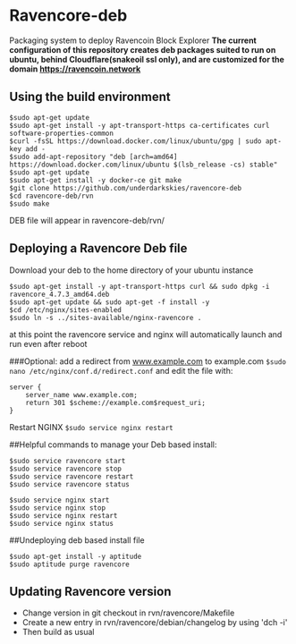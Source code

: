 Ravencore-deb
===========
Packaging system to deploy Ravencoin Block Explorer
**The current configuration of this repository creates deb packages suited to run on ubuntu, behind Cloudflare(snakeoil ssl only), and are customized for the domain https://ravencoin.network**

Using the build environment 
------------------
````
$sudo apt-get update
$sudo apt-get install -y apt-transport-https ca-certificates curl software-properties-common
$curl -fsSL https://download.docker.com/linux/ubuntu/gpg | sudo apt-key add -
$sudo add-apt-repository "deb [arch=amd64] https://download.docker.com/linux/ubuntu $(lsb_release -cs) stable"
$sudo apt-get update
$sudo apt-get install -y docker-ce git make
$git clone https://github.com/underdarkskies/ravencore-deb
$cd ravencore-deb/rvn
$sudo make
````
DEB file will appear in ravencore-deb/rvn/

Deploying a Ravencore Deb file
------------------------------------
Download your deb to the home directory of your ubuntu instance
````
$sudo apt-get install -y apt-transport-https curl && sudo dpkg -i ravencore_4.7.3_amd64.deb
$sudo apt-get update && sudo apt-get -f install -y
$cd /etc/nginx/sites-enabled
$sudo ln -s ../sites-available/nginx-ravencore .
````
at this point the ravencore service and nginx will automatically launch and run even after reboot

###Optional: add a redirect from www.example.com to example.com
````$sudo nano /etc/nginx/conf.d/redirect.conf````
and edit the file with:
````
server {
    server_name www.example.com;
    return 301 $scheme://example.com$request_uri;
}
````
Restart NGINX
````$sudo service nginx restart````

##Helpful commands to manage your Deb based install:
````
$sudo service ravencore start
$sudo service ravencore stop
$sudo service ravencore restart
$sudo service ravencore status

$sudo service nginx start
$sudo service nginx stop
$sudo service nginx restart
$sudo service nginx status
````
##Undeploying deb based install file
````
$sudo apt-get install -y aptitude
$sudo aptitude purge ravencore
````
Updating Ravencore version
---------------------------------
* Change version in git checkout in rvn/ravencore/Makefile
* Create a new entry in rvn/ravencore/debian/changelog by using 'dch -i'
* Then build as usual
